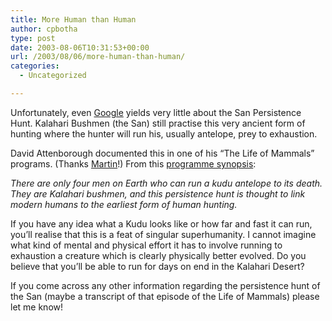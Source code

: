 ```yaml
---
title: More Human than Human
author: cpbotha
type: post
date: 2003-08-06T10:31:53+00:00
url: /2003/08/06/more-human-than-human/
categories:
  - Uncategorized

---
```

Unfortunately, even [Google][1] yields very little about the San Persistence Hunt. Kalahari Bushmen (the San) still practise this very ancient form of hunting where the hunter will run his, usually antelope, prey to exhaustion.

David Attenborough documented this in one of his &#8220;The Life of Mammals&#8221; programs. (Thanks [Martin][2]!) From this [programme synopsis][3]:

_There are only four men on Earth who can run a kudu antelope to its death. They are Kalahari bushmen, and this persistence hunt is thought to link modern humans to the earliest form of human hunting._

If you have any idea what a Kudu looks like or how far and fast it can run, you&#8217;ll realise that this is a feat of singular superhumanity. I cannot imagine what kind of mental and physical effort it has to involve running to exhaustion a creature which is clearly physically better evolved. Do you believe that you&#8217;ll be able to run for days on end in the Kalahari Desert?

If you come across any other information regarding the persistence hunt of the San (maybe a transcript of that episode of the Life of Mammals) please let me know!

 [1]: http://google.com/
 [2]: http://www.therealdocmartin.com/
 [3]: http://www.bbc.co.uk/pressoffice/pressreleases/stories/2002/10_october/31/progs6-10_mammalspack.pdf
